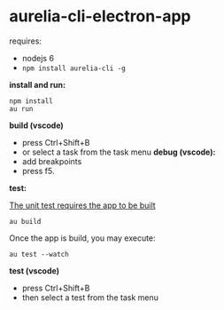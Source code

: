 # aurelia-cli-electron-app

requires:
  * nodejs 6
  * `npm install aurelia-cli -g`

**install and run:**

```shell
npm install
au run
```
**build (vscode)**
* press Ctrl+Shift+B
* or select a task from the task menu
**debug (vscode):**
* add breakpoints
* press f5. 

**test:**

[The unit test requires the app to be built](https://github.com/aurelia/cli/issues/370)

```shell
au build
```

Once the app is build, you may execute:

```shell
au test --watch
```
**test (vscode)**
* press Ctrl+Shift+B
* then select a test from the task menu